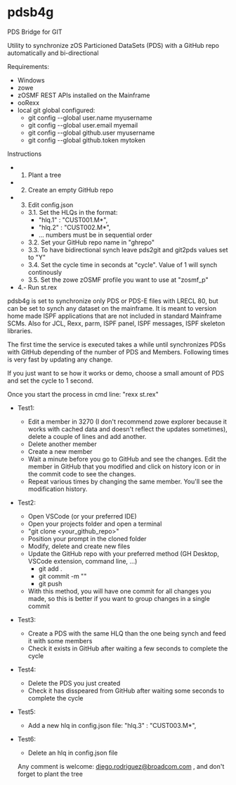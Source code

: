 # pdsb4g
PDS Bridge for GIT

Utility to synchronize zOS Particioned DataSets (PDS) with a GitHub repo automatically and bi-directional

Requirements:
- Windows 
- zowe
- zOSMF REST APIs installed on the Mainframe 
- ooRexx
- local git global configured:
   - git config --global user.name myusername
   - git config --global user.email myemail
   - git config --global github.user myusername
   - git config --global github.token mytoken

Instructions
- 1. Plant a tree
- 2. Create an empty GitHub repo
- 3. Edit config.json
   - 3.1. Set the HLQs in the format:
      - "hlq.1"   : "CUST001.M*",
      - "hlq.2"   : "CUST002.M*",
      -  ... numbers must be in sequential order
   - 3.2. Set your GitHub repo name in "ghrepo"  
   - 3.3. To have bidirectional synch leave pds2git and git2pds values set to "Y"
   - 3.4. Set the cycle time in seconds at "cycle". Value of 1 will synch continously 
   - 3.5. Set the zowe zOSMF profile you want to use at "zosmf_p"
- 4.- Run st.rex 

pdsb4g is set to synchronize only PDS or PDS-E files with LRECL 80, but can be set to synch any dataset on the mainframe. It is meant to version home made ISPF applications that are not included in standard Mainframe SCMs. Also for JCL, Rexx, parm, ISPF panel, ISPF messages, ISPF skeleton libraries. 

The first time the service is executed takes a while until synchronizes PDSs with GitHub depending of the number of PDS and Members. Following times is very fast by updating any change. 

If you just want to se how it works or demo, choose a small amount of PDS and set the cycle to 1 second. 

Once you start the process in cmd line: "rexx st.rex"

- Test1: 
   - Edit a member in 3270 (I don't recommend zowe explorer because it works with cached data and doesn't reflect the updates sometimes), delete a couple of lines and add another. 
   - Delete another member
   - Create a new member
   - Wait a minute before you go to GitHub and see the changes. Edit the member in GitHub that you modified and click on history icon or in the commit code to see the changes.
   - Repeat various times by changing the same member. You'll see the modification history.

- Test2: 
   - Open VSCode (or your preferred IDE)
   - Open your projects folder and open a terminal
   - "git clone <your_github_repo>"
   - Position your prompt in the cloned folder
   - Modify, delete and create new files
   - Update the GitHub repo with your preferred method (GH Desktop, VSCode extension, command line, ...)
      - git add .
      - git commit -m "<any-message>"
      - git push
   - With this method, you will have one commit for all changes you made, so this is better if you want to group changes in a single commit

- Test3:
   - Create a PDS with the same HLQ than the one being synch and feed it with some members
   - Check it exists in GitHub after waiting a few seconds to complete the cycle

- Test4: 
   - Delete the PDS you just created 
   - Check it has disspeared from GitHub after waiting some seconds to complete the cycle

- Test5:
   - Add a new hlq in config.json file: "hlq.3"   : "CUST003.M*",

- Test6:
   - Delete an hlq in config.json file

   Any comment is welcome: diego.rodriguez@broadcom.com , and don't forget to plant the tree